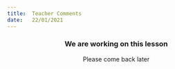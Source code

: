 ```yaml
---
title:  Teacher Comments
date:   22/01/2021
---
```


### <center>We are working on this lesson</center>
<center>Please come back later</center>